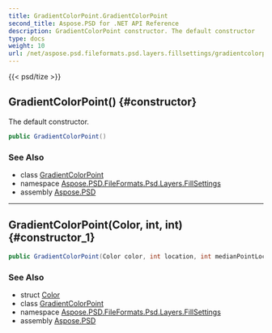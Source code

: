 ```yaml
---
title: GradientColorPoint.GradientColorPoint
second_title: Aspose.PSD for .NET API Reference
description: GradientColorPoint constructor. The default constructor
type: docs
weight: 10
url: /net/aspose.psd.fileformats.psd.layers.fillsettings/gradientcolorpoint/gradientcolorpoint/
---
```

{{< psd/tize >}}
## GradientColorPoint() {#constructor}

The default constructor.

```csharp
public GradientColorPoint()
```

### See Also

* class [GradientColorPoint](../)
* namespace [Aspose.PSD.FileFormats.Psd.Layers.FillSettings](../../gradientcolorpoint/)
* assembly [Aspose.PSD](../../../)

---

## GradientColorPoint(Color, int, int) {#constructor_1}

```csharp
public GradientColorPoint(Color color, int location, int medianPointLocation)
```

### See Also

* struct [Color](../../../aspose.psd/color/)
* class [GradientColorPoint](../)
* namespace [Aspose.PSD.FileFormats.Psd.Layers.FillSettings](../../gradientcolorpoint/)
* assembly [Aspose.PSD](../../../)


